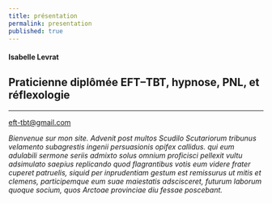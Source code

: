 ```yaml
---
title: présentation
permalink: presentation
published: true
---
```


#### Isabelle Levrat

## Praticienne diplômée **EFT–TBT**, hypnose, PNL, et réflexologie

<hr />
<div class="clearfix"></div>

[eft-tbt@gmail.com](mailto:eft.tbt@gmail.com)

*Bienvenue sur mon site.*
*Advenit post multos Scudilo Scutariorum tribunus velamento subagrestis ingenii persuasionis opifex callidus. qui eum adulabili sermone seriis admixto solus omnium proficisci pellexit vultu adsimulato saepius replicando quod flagrantibus votis eum videre frater cuperet patruelis, siquid per inprudentiam gestum est remissurus ut mitis et clemens, participemque eum suae maiestatis adscisceret, futurum laborum quoque socium, quos Arctoae provinciae diu fessae poscebant.*
